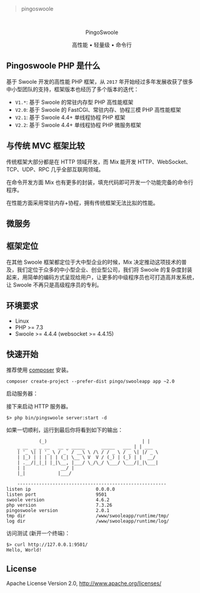 > pingoswoole

<br>

<p align="center" >
  PingoSwoole
</p>

<p align="center">高性能 • 轻量级 • 命令行</p>

 

## Pingoswoole PHP 是什么

基于 Swoole 开发的高性能 PHP 框架，从 `2017` 年开始经过多年发展收获了很多中小型团队的支持，框架版本也经历了多个版本的迭代：

- `V1.*`: 基于 Swoole 的常驻内存型 PHP 高性能框架
- `V2.0`: 基于 Swoole 的 FastCGI、常驻内存、协程三模 PHP 高性能框架
- `V2.1`: 基于 Swoole 4.4+ 单线程协程 PHP 框架 
- `V2.2`: 基于 Swoole 4.4+ 单线程协程 PHP 微服务框架 

## 与传统 MVC 框架比较

传统框架大部分都是在 HTTP 领域开发，而 Mix 能开发 HTTP、WebSocket、TCP、UDP、RPC 几乎全部互联网领域。

在命令开发方面 Mix 也有更多的封装，填充代码即可开发一个功能完备的命令行程序。

在性能方面采用常驻内存+协程，拥有传统框架无法比拟的性能。 

## 微服务
 

## 框架定位

在其他 Swoole 框架都定位于大中型企业的时候，Mix 决定推动这项技术的普及，我们定位于众多的中小型企业、创业型公司，我们将 Swoole 的复杂度封装起来，用简单的编码方式呈现给用户，让更多的中级程序员也可打造高并发系统，让 Swoole 不再只是高级程序员的专利。
 
 
## 环境要求

* Linux
* PHP >= 7.3
* Swoole >= 4.4.4 (websocket >= 4.4.15)

## 快速开始

推荐使用 [composer](https://www.phpcomposer.com/) 安装。

```
composer create-project --prefer-dist pingo/swooleapp app ~2.0
```

启动服务器：

接下来启动 HTTP 服务器。

```
$> php bin/pingswoole server:start -d
```

如果一切顺利，运行到最后你将看到如下的输出：

```
            (_)                                   | |     
    _ __  _ _ __   __ _ _____      _____   ___ | | ___ 
    | '_ \| | '_ \ / _` / __\ \ /\ / / _ \ / _ \| |/ _ \
    | |_) | | | | | (_| \__ \ V  V / (_) | (_) | |  __/
    | .__/|_|_| |_|\__, |___/ \_/\_/ \___/ \___/|_|\___|
    | |             __/ |                               
    |_|            |___/        
                  
    -------------------------------------------------------
listen ip                        0.0.0.0   
listen port                      9501   
swoole version                   4.6.2   
php version                      7.3.26   
pingoswoole version              2.0.1   
tmp dir                          /www/swooleapp/runtime/tmp/   
log dir                          /www/swooleapp/runtime/log/ 
```

访问测试 (新开一个终端)：

```
$> curl http://127.0.0.1:9501/
Hello, World!
```

## License

Apache License Version 2.0, http://www.apache.org/licenses/
